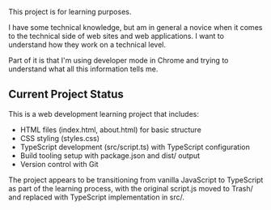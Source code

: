 This project is for learning purposes.

I have some technical knowledge, but am in general a novice when it comes to the technical side of web sites and web applications. I want to understand how they work on a technical level.

Part of it is that I'm using developer mode in Chrome and trying to understand what all this information tells me.

## Current Project Status
This is a web development learning project that includes:
- HTML files (index.html, about.html) for basic structure
- CSS styling (styles.css)
- TypeScript development (src/script.ts) with TypeScript configuration
- Build tooling setup with package.json and dist/ output
- Version control with Git

The project appears to be transitioning from vanilla JavaScript to TypeScript as part of the learning process, with the original script.js moved to Trash/ and replaced with TypeScript implementation in src/.